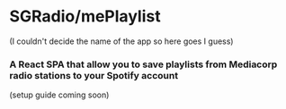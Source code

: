 # SGRadio/mePlaylist

(I couldn't decide the name of the app so here goes I guess)

### A React SPA that allow you to save playlists from Mediacorp radio stations to your Spotify account

(setup guide coming soon)